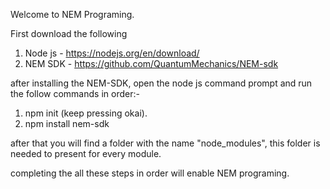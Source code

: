 Welcome to NEM Programing.

First download the following
 1. Node js - https://nodejs.org/en/download/
 2. NEM SDK - https://github.com/QuantumMechanics/NEM-sdk


after installing the NEM-SDK, open the node js command prompt and run the follow commands in order:-
 1. npm init (keep pressing okai).
 2. npm install nem-sdk

after that you will find a folder with the name "node_modules", this folder is needed to present for every module.

completing the all these steps in order will enable NEM programing.
 
 
